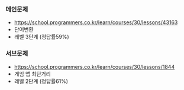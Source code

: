 ### 메인문제

- https://school.programmers.co.kr/learn/courses/30/lessons/43163
- 단어변환
- 레벨 3단계 (정답률59%)

### 서브문제

- https://school.programmers.co.kr/learn/courses/30/lessons/1844
- 게임 맵 최단거리
- 레벨 2단계 (정답률61%)
